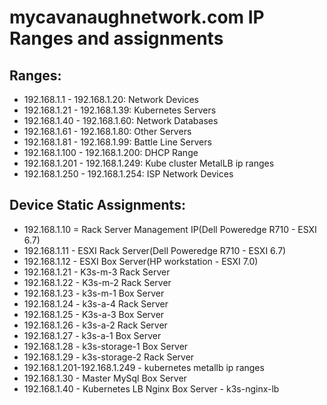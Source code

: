 # mycavanaughnetwork.com IP Ranges and assignments

## Ranges:

- 192.168.1.1 - 192.168.1.20: Network Devices
- 192.168.1.21 - 192.168.1.39: Kubernetes Servers
- 192.168.1.40 - 192.168.1.60: Network Databases
- 192.168.1.61 - 192.168.1.80: Other Servers
- 192.168.1.81 - 192.168.1.99: Battle Line Servers
- 192.168.1.100 - 192.168.1.200: DHCP Range
- 192.168.1.201 - 192.168.1.249: Kube cluster MetalLB ip ranges
- 192.168.1.250 - 192.168.1.254: ISP Network Devices

## Device Static Assignments:

- 192.168.1.10 = Rack Server Management IP(Dell Poweredge R710 - ESXI 6.7)
- 192.168.1.11 - ESXI Rack Server(Dell Poweredge R710 - ESXI 6.7)
- 192.168.1.12 - ESXI Box Server(HP workstation - ESXI 7.0)
- 192.168.1.21 - K3s-m-3 Rack Server
- 192.168.1.22 - K3s-m-2 Rack Server
- 192.168.1.23 - k3s-m-1 Box Server
- 192.168.1.24 - k3s-a-4 Rack Server
- 192.168.1.25 - K3s-a-3 Box Server
- 192.168.1.26 - k3s-a-2 Rack Server
- 192.168.1.27 - k3s-a-1 Box Server
- 192.168.1.28 - k3s-storage-1 Box Server
- 192.168.1.29 - k3s-storage-2 Rack Server
- 192.168.1.201-192.168.1.249 - kubernetes metallb ip ranges
- 192.168.1.30 - Master MySql Box Server
- 192.168.1.40 - Kubernetes LB Nginx Box Server - k3s-nginx-lb
